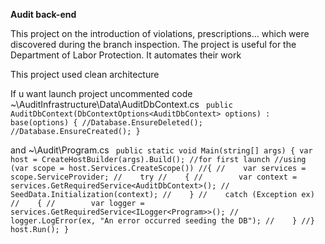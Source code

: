**Audit back-end**

This project on the introduction of violations, prescriptions... which were discovered during the branch inspection.
The project is useful for the Department of Labor Protection. It automates their work

This project used clean architecture

If u want launch project uncommented code ~\AuditInfrastructure\Data\AuditDbContext.cs 
       ```
        public AuditDbContext(DbContextOptions<AuditDbContext> options) :
           base(options)
        {
            //Database.EnsureDeleted();
            //Database.EnsureCreated();
        }```

and ~\Audit\Program.cs
     ```
    public static void Main(string[] args)
    {
        var host = CreateHostBuilder(args).Build();
        //for first launch
        //using (var scope = host.Services.CreateScope())
        //{
        //    var services = scope.ServiceProvider;
        //    try
        //    {
        //        var context = services.GetRequiredService<AuditDbContext>();
        //        SeedData.Initialization(context);
        //    }
        //    catch (Exception ex)
        //    {
        //        var logger = services.GetRequiredService<ILogger<Program>>();
        //        logger.LogError(ex, "An error occurred seeding the DB");
        //    }
        //}
        host.Run();
    }```
